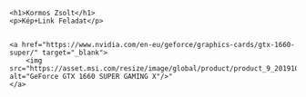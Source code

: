 
<!DOCTYPE html>
<html>
<title>Képlink</title>

<body>

    <h1>Kormos Zsolt</h1>
    <p>Kép+Link Feladat</p>


    <a href="https://www.nvidia.com/en-eu/geforce/graphics-cards/gtx-1660-super/" target="_blank">
        <img src="https://asset.msi.com/resize/image/global/product/product_9_20191024090506_5db0f8c2ee3a7.png62405b38c58fe0f07fcef2367d8a9ba1/600.png" alt="GeForce GTX 1660 SUPER GAMING X"/>" 
    </a>

</body>

</html>
